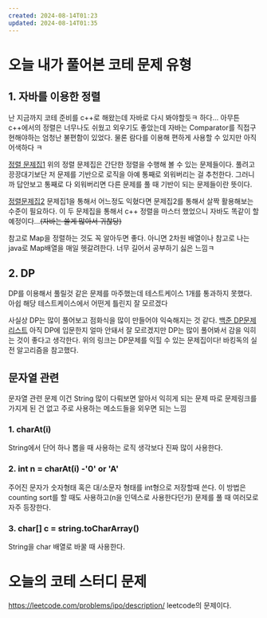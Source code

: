 ```yaml
---
created: 2024-08-14T01:23
updated: 2024-08-14T01:35
---
```

# 오늘 내가 풀어본 코테 문제 유형
## 1. 자바를 이용한 정렬
난 지금까지 코테 준비를 c++로 해왔는데 자바로 다시 봐야할듯ㅋ 하다... 아무튼 c++에서의 정렬은 너무나도 쉬웠고 외우기도 좋았는데 자바는 Comparator를 직접구현해야하는 엄청난 불편함이 있었다. 물론 람다를 이용해 편하게 사용할 수 있지만 아직 어색하다 ㅋ

[정렬 문제집1](https://www.acmicpc.net/workbook/view/7317)
위의 정렬 문제집은 간단한 정렬을 수행해 볼 수 있는 문제들이다. 풀려고 끙끙대기보단 저 문제를 기반으로 로직을 아예 통째로 외워버리는 걸 추천한다. 그러니까 답안보고 통째로 다 외워버리면 다른 문제를 풀 때 기반이 되는 문제들이란 뜻이다.

[정렬문제집2](https://www.acmicpc.net/workbook/view/7318)
문제집1을 통해서 어느정도 익혔다면 문제집2를 통해서 살짝 활용해보는 수준이 필요하다. 이 두 문제집을 통해서 c++ 정렬을 마스터 했었으니 자바도 똑같이 할 예정이다...~~(자바는 쓸게 많아서 귀찮당)~~

참고로 Map을 정렬하는 것도 꼭 알아두면 좋다. 아니면 2차원 배열이나 참고로 나는 java로 Map배열을 매일 헷갈려한다. 너무 길어서 공부하기 싫은 느낌ㅋ

## 2. DP
DP를 이용해서 풀릴것 같은 문제를 마주했는데 테스트케이스 1개를 통과하지 못했다. 아쉽 해당 테스트케이스에서 어떤게 틀린지 잘 모르겠다 

사실상 DP는 많이 풀어보고 점화식을 많이 만들어야 익숙해지는 것 같다.
[백준 DP문제 리스트](https://www.acmicpc.net/workbook/view/7319)
아직 DP에 입문한지 얼마 안돼서 잘 모르겠지만 DP는 많이 풀어봐서 감을 익히는 것이 좋다고 생각한다. 위의 링크는 DP문제를 익힐 수 있는 문제집이다! 바킹독의 실전 알고리즘을 참고했다. 

## 문자열 관련
문자열 관련 문제 이건 String 많이 다뤄보면 알아서 익히게 되는 문제 따로 문제링크를 가지게 된 건 없고 주로 사용하는 메소드들을 외우면 되는 느낌

### 1. charAt(i)
String에서 단어 하나 뽑을 때 사용하는 로직 생각보다 진짜 많이 사용한다.

### 2. int n = charAt(i) -'0' or 'A'
주어진 문자가 숫자형태 혹은 대/소문자 형태를 int형으로 저장할때 쓴다.
이 방법은 counting sort를 할 때도 사용하고(n을 인덱스로 사용한다던가) 문제를 풀 때 여러모로 자주 등장한다.

### 3. char[] c = string.toCharArray()
String을 char 배열로 바꿀 때 사용한다. 

# 오늘의 코테 스터디 문제
https://leetcode.com/problems/ipo/description/
leetcode의 문제이다. 